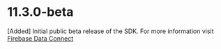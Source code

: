 # 11.3.0-beta
[Added] Initial public beta release of the SDK. For more information visit [Firebase Data Connect](https://firebase.google.com/products/data-connect)

